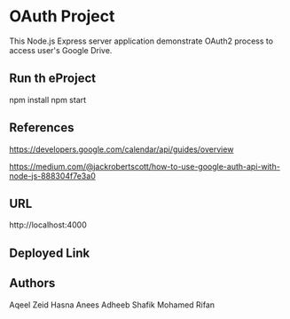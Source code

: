 # OAuth Project 

This Node.js Express server application demonstrate OAuth2 process to access user's Google Drive.

## Run th eProject

npm install
npm start

## References

https://developers.google.com/calendar/api/guides/overview

https://medium.com/@jackrobertscott/how-to-use-google-auth-api-with-node-js-888304f7e3a0

## URL

http://localhost:4000

## Deployed Link



## Authors

Aqeel Zeid
Hasna Anees
Adheeb Shafik
Mohamed Rifan




